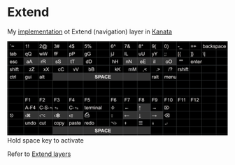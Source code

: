 # Extend

My [implementation](kanata.kbd#L30-L36) ot Extend (navigation) layer in [Kanata](https://github.com/jtroo/kanata)

![](Extend.jpg)
Hold space key to activate

Refer to [Extend layers](https://colemakmods.github.io/ergonomic-mods/extend.html)
